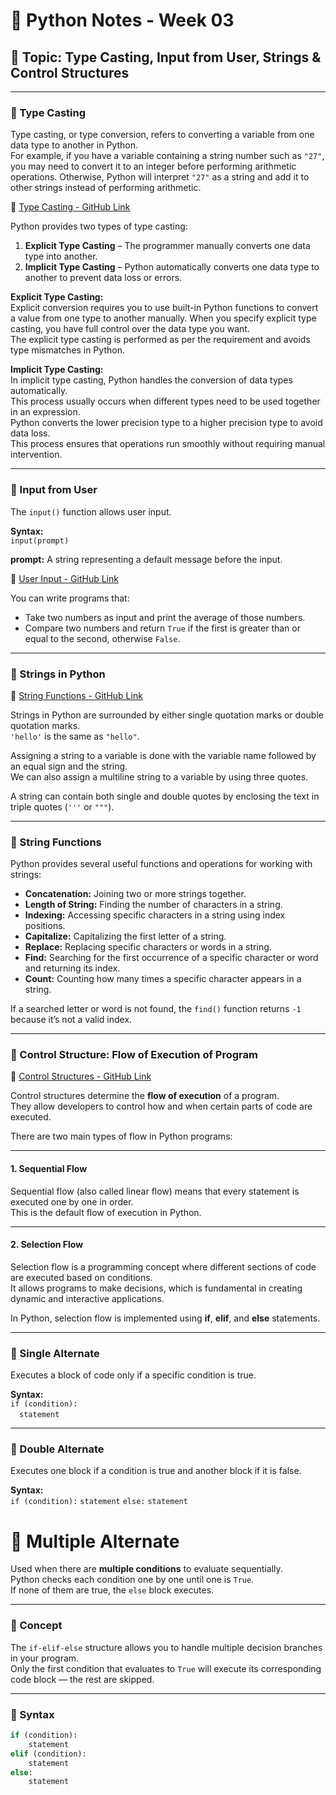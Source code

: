 # 🐍 Python Notes - Week 03

## 📘 Topic: Type Casting, Input from User, Strings & Control Structures

---

### 🔹 Type Casting

Type casting, or type conversion, refers to converting a variable from one data type to another in Python.  
For example, if you have a variable containing a string number such as `"27"`, you may need to convert it to an integer before performing arithmetic operations. Otherwise, Python will interpret `"27"` as a string and add it to other strings instead of performing arithmetic.

📎 [Type Casting - GitHub Link](https://github.com/mibrahim-O2/Python-Basic-Building-Blocks/blob/main/Class-Work/Week-03/Type_Casting.ipynb)

Python provides two types of type casting:
1. **Explicit Type Casting** – The programmer manually converts one data type into another.  
2. **Implicit Type Casting** – Python automatically converts one data type to another to prevent data loss or errors.

**Explicit Type Casting:**  
Explicit conversion requires you to use built-in Python functions to convert a value from one type to another manually. When you specify explicit type casting, you have full control over the data type you want.  
The explicit type casting is performed as per the requirement and avoids type mismatches in Python.

**Implicit Type Casting:**  
In implicit type casting, Python handles the conversion of data types automatically.  
This process usually occurs when different types need to be used together in an expression.  
Python converts the lower precision type to a higher precision type to avoid data loss.  
This process ensures that operations run smoothly without requiring manual intervention.

---

### 🔹 Input from User

The `input()` function allows user input.

**Syntax:**  
`input(prompt)`  

**prompt:** A string representing a default message before the input.

📎 [User Input - GitHub Link]( https://github.com/mibrahim-O2/Python-Basic-Building-Blocks/blob/main/Class-Work/Week-03/User_Input.ipynb)

You can write programs that:
- Take two numbers as input and print the average of those numbers.  
- Compare two numbers and return `True` if the first is greater than or equal to the second, otherwise `False`.

---

### 🔹 Strings in Python

📎 [String Functions - GitHub Link](https://github.com/mibrahim-O2/Python-Basic-Building-Blocks/blob/main/Class-Work/Week-03/String_Functions.ipynb)

Strings in Python are surrounded by either single quotation marks or double quotation marks.  
`'hello'` is the same as `"hello"`.  

Assigning a string to a variable is done with the variable name followed by an equal sign and the string.  
We can also assign a multiline string to a variable by using three quotes.  

A string can contain both single and double quotes by enclosing the text in triple quotes (`'''` or `"""`).  

---

### 🔹 String Functions

Python provides several useful functions and operations for working with strings:

- **Concatenation:** Joining two or more strings together.  
- **Length of String:** Finding the number of characters in a string.  
- **Indexing:** Accessing specific characters in a string using index positions.  
- **Capitalize:** Capitalizing the first letter of a string.  
- **Replace:** Replacing specific characters or words in a string.  
- **Find:** Searching for the first occurrence of a specific character or word and returning its index.  
- **Count:** Counting how many times a specific character appears in a string.  

If a searched letter or word is not found, the `find()` function returns `-1` because it’s not a valid index.

---

### 🔹 Control Structure: Flow of Execution of Program

📎 [Control Structures - GitHub Link](https://github.com/mibrahim-O2/Python-Basic-Building-Blocks/blob/main/Class-Work/Week-03/Control_Structures.ipynb)

Control structures determine the **flow of execution** of a program.  
They allow developers to control how and when certain parts of code are executed.

There are two main types of flow in Python programs:

---

#### 1. Sequential Flow
Sequential flow (also called linear flow) means that every statement is executed one by one in order.  
This is the default flow of execution in Python.

---

#### 2. Selection Flow
Selection flow is a programming concept where different sections of code are executed based on conditions.  
It allows programs to make decisions, which is fundamental in creating dynamic and interactive applications.

In Python, selection flow is implemented using **if**, **elif**, and **else** statements.

---

### 🔸 Single Alternate
Executes a block of code only if a specific condition is true.

**Syntax:**  
`if (condition):`  
 `statement`

---

### 🔸 Double Alternate
Executes one block if a condition is true and another block if it is false.

**Syntax:**  
`if (condition):`
    `statement`
`else:`
    `statement`

  # 🔸 Multiple Alternate

Used when there are **multiple conditions** to evaluate sequentially.  
Python checks each condition one by one until one is `True`.  
If none of them are true, the `else` block executes.

---

### 🧠 Concept
The `if-elif-else` structure allows you to handle multiple decision branches in your program.  
Only the first condition that evaluates to `True` will execute its corresponding code block — the rest are skipped.

---

### 🧩 Syntax
```python
if (condition):
    statement
elif (condition):
    statement
else:
    statement



